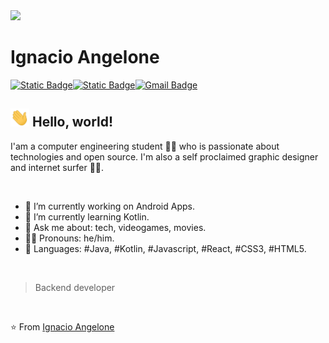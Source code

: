 <img src="https://media.licdn.com/dms/image/D4D16AQHMCNvxXDnxrw/profile-displaybackgroundimage-shrink_350_1400/0/1706207188213?e=1711584000&v=beta&t=icxclU0jbCV5-f1HrvselWn-HxXDlupCoobsu-7FWDo" width="" />

# Ignacio Angelone
[![Static Badge](https://img.shields.io/badge/-a?style=for-the-badge&logo=x&logoColor=white&label=%40LHARZE%20&labelColor=black&color=black&link=https%3A%2F%2Ftwitter.com%2FCugucyfdhddtx)](https://twitter.com/Cugucyfdhddtx)[![Static Badge](https://img.shields.io/badge/-a?style=for-the-badge&logo=linkedin&logoColor=white&label=%40IGNACIO%20ANGELONE&labelColor=%230e76a8&color=%230e76a8&link=https%3A%2F%2Ftwitter.com%2FCugucyfdhddtx)](https://linkedin.com/in/IgnacioAngelone)[![Gmail Badge](https://img.shields.io/badge/-iangel.oned@gmail.com-c14438?style=for-the-badge&logo=Gmail&logoColor=white&link=mailto:kraghav123@gmail.com)](mailto:iangel.oned@gmail.com)

## <img src="https://raw.githubusercontent.com/ABSphreak/ABSphreak/master/gifs/Hi.gif" width="30px" /> Hello, world!
I'am a computer engineering student 👨‍💻 who is passionate about technologies and open source. I'm also a self proclaimed graphic designer and internet surfer 🏄‍♂️. 

<br>

- 🔭 I’m currently working on Android Apps.
- 🌱 I’m currently learning Kotlin.
- 💬 Ask me about: tech, videogames, movies.
- 🧒🏽 Pronouns: he/him.
- 🚀 Languages: #Java, #Kotlin, #Javascript, #React, #CSS3, #HTML5.

<br>

> Backend developer

<br>

⭐️ From [Ignacio Angelone](https://github.com/IgnacioAngelone)
